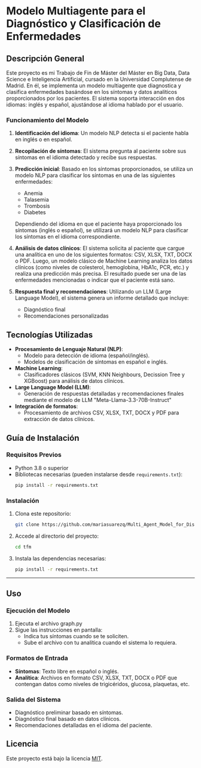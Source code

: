 # Modelo Multiagente para el Diagnóstico y Clasificación de Enfermedades

## Descripción General
Este proyecto es mi Trabajo de Fin de Máster del Máster en Big Data, Data Science e Inteligencia Artificial, cursado en la Universidad Complutense de Madrid. En él, se implementa un modelo multiagente que diagnostica y clasifica enfermedades basándose en los síntomas y datos analíticos proporcionados por los pacientes. El sistema soporta interacción en dos idiomas: inglés y español, ajustándose al idioma hablado por el usuario.

### Funcionamiento del Modelo
1. **Identificación del idioma**: Un modelo NLP detecta si el paciente habla en inglés o en español.
2. **Recopilación de síntomas**: El sistema pregunta al paciente sobre sus síntomas en el idioma detectado y recibe sus respuestas.
3. **Predicción inicial**: Basado en los síntomas proporcionados, se utiliza un modelo NLP para clasificar los síntomas en una de las siguientes enfermedades:
   - Anemia
   - Talasemia
   - Trombosis
   - Diabetes

    Dependiendo del idioma en que el paciente haya proporcionado los síntomas (inglés o español), se utilizará un modelo NLP para clasificar los síntomas en el idioma correspondiente.

4. **Análisis de datos clínicos**: El sistema solicita al paciente que cargue una analítica en uno de los siguientes formatos: CSV, XLSX, TXT, DOCX o PDF. Luego, un modelo clásico de Machine Learning analiza los datos clínicos (como niveles de colesterol, hemoglobina, HbA1c, PCR, etc.) y realiza una predicción más precisa. El resultado puede ser una de las enfermedades mencionadas o indicar que el paciente está sano.

5. **Respuesta final y recomendaciones**: Utilizando un LLM (Large Language Model), el sistema genera un informe detallado que incluye:
   - Diagnóstico final
   - Recomendaciones personalizadas


## Tecnologías Utilizadas
- **Procesamiento de Lenguaje Natural (NLP)**:
  - Modelo para detección de idioma (español/inglés).
  - Modelos de clasificación de síntomas en español e inglés.
- **Machine Learning**:
  - Clasificadores clásicos (SVM, KNN Neighbours, Decission Tree y XGBoost) para análisis de datos clínicos.
- **Large Language Model (LLM)**:
  - Generación de respuestas detalladas y recomendaciones finales mediante el modelo de LLM "Meta-Llama-3.3-70B-Instruct"
- **Integración de formatos**:
  - Procesamiento de archivos CSV, XLSX, TXT, DOCX y PDF para extracción de datos clínicos.


## Guía de Instalación
### Requisitos Previos
- Python 3.8 o superior
- Bibliotecas necesarias (pueden instalarse desde `requirements.txt`):
  ```bash
  pip install -r requirements.txt
  ```

### Instalación
1. Clona este repositorio:
   ```bash
   git clone https://github.com/mariasuarezq/Multi_Agent_Model_for_Disease_Diagnosis_and_Classification
   ```
2. Accede al directorio del proyecto:
   ```bash
   cd tfm
   ```
3. Instala las dependencias necesarias:
   ```bash
   pip install -r requirements.txt
   ```

---

## Uso
### Ejecución del Modelo
1. Ejecuta el archivo graph.py
2. Sigue las instrucciones en pantalla:
   - Indica tus síntomas cuando se te soliciten.
   - Sube el archivo con tu analítica cuando el sistema lo requiera.

### Formatos de Entrada
- **Síntomas**: Texto libre en español o inglés.
- **Analítica**: Archivos en formato CSV, XLSX, TXT, DOCX o PDF que contengan datos como niveles de trigicéridos, glucosa, plaquetas, etc.

### Salida del Sistema
- Diagnóstico preliminar basado en síntomas.
- Diagnóstico final basado en datos clínicos.
- Recomendaciones detalladas en el idioma del paciente.



## Licencia
Este proyecto está bajo la licencia [MIT](LICENSE).



  